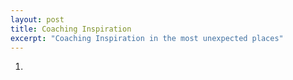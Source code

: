 ```yaml
---
layout: post
title: Coaching Inspiration
excerpt: "Coaching Inspiration in the most unexpected places"
---
```


1. 